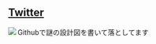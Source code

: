 ## [Twitter](https://twitter.com/emil_scarlet/)

<a href="https://github.com/anuraghazra/github-readme-stats">
  <img align="left" src="https://github-readme-stats.vercel.app/api?username=emil-scarlet&count_private=true&show_icons=true" />
</a>
<blink>Githubで謎の設計図を書いて落としてます</blink>
